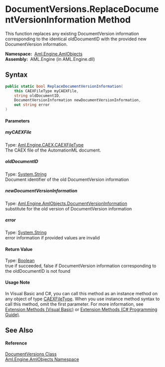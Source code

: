 DocumentVersions.ReplaceDocumentVersionInformation Method
=========================================================
This function replaces any existing DocumentVersion information corresponding to the identical oldDocumentID with the provided new DocumentVersion information.

  **Namespace:**  [Aml.Engine.AmlObjects][1]  
  **Assembly:**  AML.Engine (in AML.Engine.dll)

Syntax
------

```csharp
public static bool ReplaceDocumentVersionInformation(
	this CAEXFileType myCAEXFile,
	string oldDocumentID,
	DocumentVersionInformation newDocumentVersionInformation,
	out string error
)
```

#### Parameters

##### *myCAEXFile*
Type: [Aml.Engine.CAEX.CAEXFileType][2]  
 The CAEX file of the AutomationML document.

##### *oldDocumentID*
Type: [System.String][3]  
 Document identifier of the old DocumentVersion information

##### *newDocumentVersionInformation*
Type: [Aml.Engine.AmlObjects.DocumentVersionInformation][4]  
 substitute for the old version of DocumentVersion information

##### *error*
Type: [System.String][3]  
 error information if provided values are invalid

#### Return Value
Type: [Boolean][5]  
 true if succeeded, false if DocumentVersion information corresponding to the oldDocumentID is not found 
#### Usage Note
In Visual Basic and C#, you can call this method as an instance method on any object of type [CAEXFileType][2]. When you use instance method syntax to call this method, omit the first parameter. For more information, see [Extension Methods (Visual Basic)][6] or [Extension Methods (C# Programming Guide)][7].

See Also
--------

#### Reference
[DocumentVersions Class][8]  
[Aml.Engine.AmlObjects Namespace][1]  

[1]: ../README.md
[2]: ../../Aml.Engine.CAEX/CAEXFileType/README.md
[3]: https://docs.microsoft.com/dotnet/api/system.string
[4]: ../DocumentVersionInformation/README.md
[5]: https://docs.microsoft.com/dotnet/api/system.boolean
[6]: https://docs.microsoft.com/dotnet/visual-basic/programming-guide/language-features/procedures/extension-methods
[7]: https://docs.microsoft.com/dotnet/csharp/programming-guide/classes-and-structs/extension-methods
[8]: README.md
[9]: https://www.automationml.org
[10]: ../../icons/logoShade.png